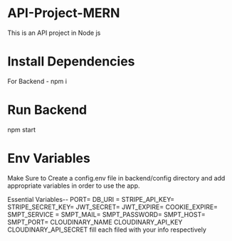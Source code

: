 # API-Project-MERN
This is an API project in Node js
# Install Dependencies

For Backend - npm i

# Run Backend

npm start

# Env Variables
Make Sure to Create a config.env file in backend/config directory and add appropriate variables in order to use the app.

Essential Variables--
PORT= DB_URI = STRIPE_API_KEY= STRIPE_SECRET_KEY= JWT_SECRET= JWT_EXPIRE= COOKIE_EXPIRE= SMPT_SERVICE = SMPT_MAIL= SMPT_PASSWORD= SMPT_HOST= SMPT_PORT= CLOUDINARY_NAME CLOUDINARY_API_KEY CLOUDINARY_API_SECRET fill each filed with your info respectively

